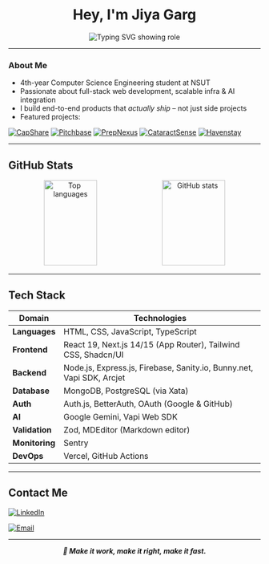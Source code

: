 <h1 align="center">Hey, I'm Jiya Garg</h1>

<p align="center">
  <img src="https://readme-typing-svg.demolab.com?font=Fira+Code&duration=4000&pause=1000&color=F672D9&center=true&vCenter=true&width=435&lines=Full-Stack+Engineer;Next.js+%7C+React+%7C+AI+%7C+DevOps;Building+Production-Ready+Apps" alt="Typing SVG showing role" />
</p>

---

### About Me

- 4th-year Computer Science Engineering student at NSUT  
- Passionate about full-stack web development, scalable infra & AI integration  
- I build end-to-end products that *actually ship* – not just side projects  
- Featured projects:

[![CapShare](https://img.shields.io/badge/CapShare-Screen_Recorder-F672D9?style=for-the-badge&logo=vercel&logoColor=white)](https://github.com/jiyagarg03/capshare-app)
[![Pitchbase](https://img.shields.io/badge/Pitchbase-Startup_Directory-F672D9?style=for-the-badge&logo=sanity&logoColor=white)](https://github.com/jiyagarg03/pitchbase-app)
[![PrepNexus](https://img.shields.io/badge/PrepNexus-AI_Interviews-F672D9?style=for-the-badge&logo=google&logoColor=white)](https://github.com/jiyagarg03/prepnexus-ai)
[![CataractSense](https://img.shields.io/badge/CataractSense-Ocular_Detection-F672D9?style=for-the-badge&logo=pytorch&logoColor=white)](https://github.com/jiyagarg03/CataractSense-DP)
[![Havenstay](https://img.shields.io/badge/Havenstay-Travel_Finder-F672D9?style=for-the-badge&logo=airbnb&logoColor=white)](https://github.com/jiyagarg03/wanderlust)

---

##  GitHub Stats

<p align="center">
  <img width="46%" height="170px" src="https://github-readme-stats.vercel.app/api/top-langs/?username=jiyagarg03&layout=compact&theme=radical&title_color=F672D9&text_color=ffffff&bg_color=0d1117&cache_bust=1" alt="Top languages" />
  <img width="50%" height="170px" src="https://github-readme-stats.vercel.app/api?username=jiyagarg03&show_icons=true&hide=prs,issues&theme=radical&title_color=F672D9&icon_color=F672D9&text_color=ffffff&bg_color=0d1117&cache_bust=1&include_all_commits=true&count_private=true" alt="GitHub stats" />
</p>


---

##  Tech Stack

| Domain       | Technologies                                                                 |
|--------------|-------------------------------------------------------------------------------|
| **Languages**    | HTML, CSS, JavaScript, TypeScript                                            |
| **Frontend**     | React 19, Next.js 14/15 (App Router), Tailwind CSS, Shadcn/UI                |
| **Backend**      | Node.js, Express.js, Firebase, Sanity.io, Bunny.net, Vapi SDK, Arcjet        |
| **Database**     | MongoDB, PostgreSQL (via Xata)                                               |
| **Auth**         | Auth.js, BetterAuth, OAuth (Google & GitHub)                                 |
| **AI**           | Google Gemini, Vapi Web SDK                                                  |
| **Validation**   | Zod, MDEditor (Markdown editor)                                              |
| **Monitoring**   | Sentry                                                                       |
| **DevOps**       | Vercel, GitHub Actions                                                       |

---

##  Contact Me

[![LinkedIn](https://img.shields.io/badge/LinkedIn-Jiya%20Garg-F672D9?logo=linkedin&logoColor=white&style=for-the-badge)](https://www.linkedin.com/in/jiya-garg-656368265/)

[![Email](https://img.shields.io/badge/Email-jiyagarg03%40gmail.com-F672D9?logo=gmail&logoColor=white&style=for-the-badge)](mailto:jiyagarg03@gmail.com)

---

<p align="center"><b><i>🌸 Make it work, make it right, make it fast.</span></i></b></p>
